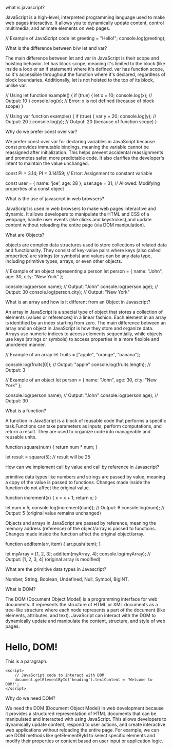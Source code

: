 what is javascript?

JavaScript is a high-level, interpreted programming language used to make web pages interactive. It allows you to dynamically update content, control multimedia, and animate elements on web pages. 

// Example of JavaScript code
let greeting = "Hello!";
console.log(greeting);

What is the difference between b/w let and var?

The main difference between let and var in JavaScript is their scope and hoisting behavior. let has block scope, meaning it's limited to the block (like inside a loop or an if statement) where it's defined. var has function scope, so it's accessible throughout the function where it's declared, regardless of block boundaries. Additionally, let is not hoisted to the top of its block, unlike var.

// Using let
function example() {
    if (true) {
        let x = 10;
        console.log(x); // Output: 10
    }
    console.log(x); // Error: x is not defined (because of block scope)
}

// Using var
function example() {
    if (true) {
        var y = 20;
        console.log(y); // Output: 20
    }
    console.log(y); // Output: 20 (because of function scope)
}

Why do we prefer const over var?

We prefer const over var for declaring variables in JavaScript because const provides immutable bindings, meaning the variable cannot be reassigned after initialization. This helps prevent accidental reassignments and promotes safer, more predictable code. It also clarifies the developer's intent to maintain the value unchanged.

const PI = 3.14;
PI = 3.14159; // Error: Assignment to constant variable

const user = { name: 'joe', age: 28 };
user.age = 31; // Allowed: Modifying properties of a const object

What is the use of javascript in web browsers?

JavaScript is used in web browsers to make web pages interactive and dynamic. It allows developers to manipulate the HTML and CSS of a webpage, handle user events (like clicks and keystrokes),and update content without reloading the entire page (via DOM manipulation). 

What are Objects?

objects are complex data structures used to store collections of related data and functionality. They consist of key-value pairs where keys (also called properties) are strings (or symbols) and values can be any data type, including primitive types, arrays, or even other objects.

// Example of an object representing a person
let person = {
    name: "John",
    age: 30,
    city: "New York"
};

console.log(person.name); // Output: "John"
console.log(person.age); // Output: 30
console.log(person.city); // Output: "New York"

What is an array and how is it different from an Object in Javascript?

An array in JavaScript is a special type of object that stores a collection of elements (values or references) in a linear fashion. Each element in an array is identified by an index starting from zero. 
The main difference between an array and an object in JavaScript is how they store and organize data. Arrays use numeric indices to access elements sequentially, while objects use keys (strings or symbols) to access properties in a more flexible and unordered manner.

// Example of an array
let fruits = ["apple", "orange", "banana"];

console.log(fruits[0]); // Output: "apple"
console.log(fruits.length); // Output: 3

// Example of an object
let person = {
    name: "John",
    age: 30,
    city: "New York"
};

console.log(person.name); // Output: "John"
console.log(person.age); // Output: 30

What is a function?

A function in JavaScript is a block of reusable code that performs a specific task.Functions can take parameters as inputs, perform computations, and return a result. They are used to organize code into manageable and reusable units.

function square(num) {
    return num * num;
}

let result = square(5); // result will be 25

How can we implement call by value and call by reference in Javascript?

primitive data types like numbers and strings are passed by value, meaning a copy of the value is passed to functions. Changes made inside the function do not affect the original value.

function increment(x) {
    x = x + 1;
    return x;
}

let num = 5;
console.log(increment(num)); // Output: 6
console.log(num); // Output: 5 (original value remains unchanged)

Objects and arrays in JavaScript are passed by reference, meaning the memory address (reference) of the object/array is passed to functions. Changes made inside the function affect the original object/array.

function addItem(arr, item) {
    arr.push(item);
}

let myArray = [1, 2, 3];
addItem(myArray, 4);
console.log(myArray); // Output: [1, 2, 3, 4] (original array is modified)

What are the primitive data types in Javascript?

Number, String, Boolean, Undefined, Null, Symbol, BigINT.

What is DOM?

The DOM (Document Object Model) is a programming interface for web documents. It represents the structure of HTML or XML documents as a tree-like structure where each node represents a part of the document (like elements, attributes, and text). JavaScript can interact with the DOM to dynamically update and manipulate the content, structure, and style of web pages.

<!DOCTYPE html>
<html>
<head>
    <title>DOM Example</title>
</head>
<body>
    <h1>Hello, DOM!</h1>
    <p>This is a paragraph.</p>

    <script>
        // JavaScript code to interact with DOM
        document.getElementById('heading').textContent = 'Welcome to DOM!';
    </script>
</body>
</html>

Why do we need DOM?

We need the DOM (Document Object Model) in web development because it provides a structured representation of HTML documents that can be manipulated and interacted with using JavaScript. This allows developers to dynamically update content, respond to user actions, and create interactive web applications without reloading the entire page. For example, we can use DOM methods like getElementById to select specific elements and modify their properties or content based on user input or application logic.